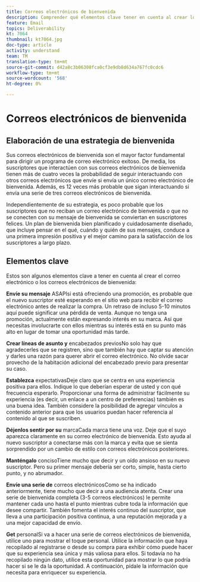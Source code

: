 ```yaml
---
title: Correos electrónicos de bienvenida
description: Comprender qué elementos clave tener en cuenta al crear los correos electrónicos de bienvenida.
feature: Email
topics: Deliverability
kt: 7064
thumbnail: kt7064.jpg
doc-type: article
activity: understand
team: TM
translation-type: tm+mt
source-git-commit: d42a8c3b06308fca0cf3e9db8d634a767fc0cdc6
workflow-type: tm+mt
source-wordcount: '568'
ht-degree: 0%

---
```



# Correos electrónicos de bienvenida

## Elaboración de una estrategia de bienvenida

Sus correos electrónicos de bienvenida son el mayor factor fundamental para dirigir un programa de correo electrónico exitoso. De media, los suscriptores que interactúen con sus correos electrónicos de bienvenida tienen más de cuatro veces la probabilidad de seguir interactuando con otros correos electrónicos que envíe si envía un único correo electrónico de bienvenida. Además, es 12 veces más probable que sigan interactuando si envía una serie de tres correos electrónicos de bienvenida.

Independientemente de su estrategia, es poco probable que los suscriptores que no reciban un correo electrónico de bienvenida o que no se conecten con su mensaje de bienvenida se conviertan en suscriptores felices. Un plan de bienvenida bien planificado y cuidadosamente diseñado, que incluye pensar en el qué, cuándo y quién de sus mensajes, conduce a una primera impresión positiva y el mejor camino para la satisfacción de los suscriptores a largo plazo.

## Elementos clave

Estos son algunos elementos clave a tener en cuenta al crear el correo electrónico o los correos electrónicos de bienvenida:

**Envíe su mensaje**
ASAPIsi está ofreciendo una promoción, es probable que el nuevo suscriptor esté esperando en el sitio web para recibir el correo electrónico antes de realizar la compra. Un retraso de incluso 5-10 minutos aquí puede significar una pérdida de venta. Aunque no tenga una promoción, actualmente están expresando interés en su marca. Así que necesitas involucrarte con ellos mientras su interés está en su punto más alto en lugar de tomar una oportunidad más tarde.

**Crear líneas de asunto y**
encabezados previosNo solo hay que agradecerles que se registren, sino que también hay que captar su atención y darles una razón para querer abrir el correo electrónico. No olvide sacar provecho de la habitación adicional del encabezado previo para presentar su caso.

**Establezca**
expectativasDeje claro que se centra en una experiencia positiva para ellos. Indique lo que deberían esperar de usted y con qué frecuencia esperarlo. Proporcionar una forma de administrar fácilmente su experiencia (es decir, un enlace a un centro de preferencias) también es una buena idea. También considere la posibilidad de agregar vínculos a contenido anterior para que los usuarios puedan hacer referencia al contenido al que se suscriben.

**Déjenlos sentir por su**
marcaCada marca tiene una voz. Deje que el suyo aparezca claramente en su correo electrónico de bienvenida. Esto ayuda al nuevo suscriptor a conectarse más con la marca y evita que se sienta sorprendido por un cambio de estilo con correos electrónicos posteriores.

**Manténgalo**
concisoTiene mucho que decir y un oído ansioso en su nuevo suscriptor. Pero su primer mensaje debería ser corto, simple, hasta cierto punto, y no abrumador.

**Envíe una serie de**
correos electrónicosComo se ha indicado anteriormente, tiene mucho que decir a una audiencia atenta. Crear una serie de bienvenida completa (3-5 correos electrónicos) le permite mantener cada uno hasta el punto mientras cubre toda la información que desee compartir. También fomenta el interés continuo del suscriptor, que lleva a una participación positiva continua, a una reputación mejorada y a una mejor capacidad de envío.

**Get**
personalSi va a hacer una serie de correos electrónicos de bienvenida, utilice uno para mostrar el toque personal. Utilice la información que haya recopilado al registrarse o desde su compra para exhibir cómo puede hacer que su experiencia sea única y más valiosa para ellos. Si todavía no ha recopilado ningún dato, utilice esta oportunidad para mostrar lo que podría hacer si se le da la oportunidad. A continuación, pídale la información que necesita para enriquecer su experiencia.
